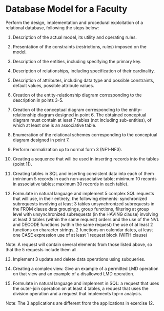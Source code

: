 # Database Model for a Faculty

Perform the design, implementation and procedural exploitation of a relational database, following the steps below:

1. Description of the actual model, its utility and operating rules.

2. Presentation of the constraints (restrictions, rules) imposed on the model.

3. Description of the entities, including specifying the primary key.

4. Description of relationships, including specification of their cardinality.

5. Description of attributes, including data type and possible constraints, default values, possible attribute values.

6. Creation of the entity-relationship diagram corresponding to the description in points 3-5.

7. Creation of the conceptual diagram corresponding to the entity-relationship diagram designed in point 6. The obtained conceptual diagram must contain at least 7 tables (not including sub-entities), of which at least one is an associative table.

8. Enumeration of the relational schemes corresponding to the conceptual diagram designed in point 7.

9. Perform normalization up to normal form 3 (NF1-NF3).

10. Creating a sequence that will be used in inserting records into the tables (point 11).

11. Creating tables in SQL and inserting consistent data into each of them (minimum 5 records in each non-associative table; minimum 10 records in associative tables; maximum 30 records in each table).

12. Formulate in natural language and implement 5 complex SQL requests that will use, in their entirety, the following elements: synchronized subrequests involving at least 3 tables unsynchronized subrequests in the FROM clause data groupings, group functions, filtering at group level with unsynchronized subrequests (in the HAVING clause) involving at least 3 tables (within the same request) orders and the use of the NVL and DECODE functions (within the same request) the use of at least 2 functions on character strings, 2 functions on calendar dates, at least one CASE expression use of at least 1 request block (WITH clause)
  
  Note: A request will contain several elements from those listed above, so that the 5 requests include them all.

13. Implement 3 update and delete data operations using subqueries.
    
14. Creating a complex view. Give an example of a permitted LMD operation on that view and an example of a disallowed LMD operation.
  
15. Formulate in natural language and implement in SQL: a request that uses the outer-join operation on at least 4 tables, a request that uses the division operation and a request that implements top-n analysis.
  
  Note: The 3 applications are different from the applications in exercise 12.
